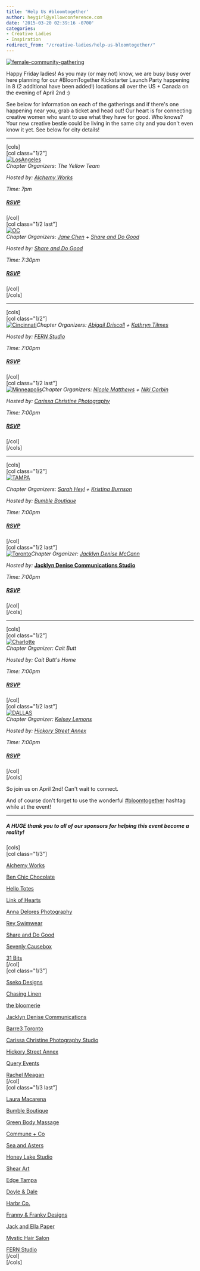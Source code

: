 ```yaml
---
title: 'Help Us #bloomtogether'
author: heygirl@yellowconference.com
date: '2015-03-20 02:39:16 -0700'
categories:
- Creative Ladies
- Inspiration
redirect_from: "/creative-ladies/help-us-bloomtogether/"
---
```


[![female-community-gathering](http://yellowconference.com/wp-content/uploads/2015/03/female-community-gathering.jpg)](http://yellowconference.com/wp-content/uploads/2015/03/female-community-gathering.jpg)

Happy Friday ladies! As you may (or may not) know, we are busy busy over here planning for our #BloomTogether Kickstarter Launch Party happening in 8 (2 additional have been added!) locations all over the US + Canada on the evening of April 2nd :)

See below for information on each of the gatherings and if there's one happening near you, grab a ticket and head out! Our heart is for connecting creative women who want to use what they have for good. Who knows? Your new creative bestie could be living in the same city and you don't even know it yet. See below for city details!

* * *

[cols]  
[col class="1/2"]  
[![LosAngeles](http://yellowconference.com/wp-content/uploads/2015/03/LosAngeles.jpg)](https://ti.to/yellowconference/bloom-together-la)  
_Chapter Organizers: The Yellow Team_

_Hosted by: [Alchemy Works](http://www.alchemyworks.us/)_

_Time: 7pm_

##### [RSVP](https://ti.to/yellowconference/bloom-together-la)

[/col]  
[col class="1/2 last"]  
[![OC](http://yellowconference.com/wp-content/uploads/2015/03/OC.jpg)](https://ti.to/yellowconference/bloom-together-oc)  
_Chapter Organizers: _[Jane Chen](https://instagram.com/pinkjaney/) + [Share and Do Good](http://www.shareanddogood.com/)__

_Hosted by: [Share and Do Good](http://www.shareanddogood.com/)_

_Time: 7:30pm_

##### [RSVP](https://ti.to/yellowconference/bloom-together-oc)

[/col]  
[/cols]

* * *

[cols]  
[col class="1/2"]  
[![Cincinnati](http://yellowconference.com/wp-content/uploads/2015/03/Cincinnati.jpg)](https://ti.to/yellowconference/bloom-together-cincinnati)_Chapter Organizers:_ _[Abigail Driscoll](http://www.ritesofasylum.com/) + [Kathryn Tilmes](https://instagram.com/kathryntilmes/)_

_Hosted by: [FERN Studio](http://www.fern-shop.com/)_

_Time:_ _7:00pm_

##### [RSVP](https://ti.to/yellowconference/bloom-together-cincinnati)

[/col]  
[col class="1/2 last"]  
[![Minneapolis](http://yellowconference.com/wp-content/uploads/2015/03/Minneapolis.jpg)](https://ti.to/yellowconference/bloom-together-minneapolis)_Chapter Organizers:_ _[Nicole Matthews](http://www.thebloomerie.com/) + [Niki Corbin](http://www.thebloomerie.com/)_

_Hosted by:_ _[Carissa Christine Photography](http://www.carissachristine.com/)_

_Time:_ _7:00pm_

##### [RSVP](https://ti.to/yellowconference/bloom-together-minneapolis)

[/col]  
[/cols]

* * *

[cols]  
[col class="1/2"]  
[![TAMPA](http://yellowconference.com/wp-content/uploads/2015/03/TAMPA.jpg)](https://ti.to/yellowconference/bloom-together-tampa)

_Chapter Organizers:_ _[Sarah Heyl](http://sarahheyl.com/) + [Kristina Burnson](https://instagram.com/kristinaburnson)_

_Hosted by:_ _[Bumble Boutique](http://www.bumbletampa.com/)_

_Time:_ _7:00pm_

##### [RSVP](https://ti.to/yellowconference/bloom-together-tampa)

[/col]  
[col class="1/2 last"]  
[![Toronto](http://yellowconference.com/wp-content/uploads/2015/03/Toronto.jpg)](https://ti.to/yellowconference/bloom-together-toronto)_Chapter Organizer:_ [_Jacklyn Denise McCann_](http://www.jacklyndenise.com/)

_Hosted by:_ __[Jacklyn Denise Communications Studio](http://www.jacklyndenise.com/)__

_Time:_ _7:00pm_

##### [RSVP](https://ti.to/yellowconference/bloom-together-toronto)

[/col]  
[/cols]

* * *

[cols]  
[col class="1/2"]  
[![Charlotte](http://yellowconference.com/wp-content/uploads/2015/03/Charlotte.jpg)](https://ti.to/yellowconference/bloom-together-charlotte)  
_Chapter Organizer:_ _Cait Butt_

_Hosted by:_ _Cait Butt's Home_

_Time:_ _7:00pm_

##### [RSVP](https://ti.to/yellowconference/bloom-together-charlotte)

[/col]  
[col class="1/2 last"]  
[![DALLAS](http://yellowconference.com/wp-content/uploads/2015/03/DALLAS.jpg)](https://ti.to/yellowconference/bloom-together-Dallas)  
_Chapter Organizer:_ _[Kelsey Lemons](http://sheinthemaking.blogspot.com/)_

_Hosted by:_ [_Hickory Street Annex_](http://www.hickorystreetannex.com/)

_Time:_ _7:00pm_

##### [RSVP](https://ti.to/yellowconference/bloom-together-Dallas)

[/col]  
[/cols]

So join us on April 2nd! Can't wait to connect.

And of course don't forget to use the wonderful [#bloomtogether](https://instagram.com/explore/tags/bloomtogether/) hashtag while at the event!

* * *

##### **A HUGE thank you to all of our sponsors for helping this event become a reality!**

[cols]  
[col class="1/3"]

[Alchemy Works](http://www.alchemyworks.us/)

[Ben Chic Chocolate](http://www.benchic.com/)

[Hello Totes](http://hellototes.storenvy.com/)

[Link of Hearts](http://www.linkofhearts.com/)

[Anna Delores Photography](http://www.annadelores.com/)

[Rey Swimwear](reyswimwear.com)

[Share and Do Good](http://www.shareanddogood.com/)

[Sevenly Causebox](https://causebox.sevenly.org/)

[31 Bits](http://31bits.com/)  
[/col]  
[col class="1/3"]

[Sseko Designs](http://ssekodesigns.com/)

[Chasing Linen](http://chasinglinen.com/)

[the bloomerie](http://www.thebloomerie.com/)

[Jacklyn Denise Communications](https://instagram.com/jacklyndeniseco/)

[Barre3 Toronto](https://instagram.com/barre3toronto/)

[Carissa Christine Photography Studio](http://www.carissachristine.com/)

[Hickory Street Annex](http://www.hickorystreetannex.com/)

[Query Events](http://queryevents.com/)

[Rachel Meagan](http://rachelmeaganphotography.com/)  
[/col]  
[col class="1/3 last"]

[Laura Macarena](http://www.lauramacarena.com/)

[Bumble Boutique](http://facebook.com/bumbletampa)

[Green Body Massage](http://www.greenbodymassage.com/)

[Commune + Co](http://communeandco.com/)

[Sea and Asters](https://www.facebook.com/Sea.Asters)

[Honey Lake Studio](honeylakestudio.bigcartel.com)

[Shear Art](http://shearart.com)

[Edge Tampa](http://edgesalontampa.com)

[Doyle & Dale](http://doyleanddale.com)

[Harbr Co.](http://harbr.co)

[Franny & Franky Designs](https://www.facebook.com/frannyandfranky)

[Jack and Ella Paper](http://jackandellapaper.com)

[Mystic Hair Salon](http://mystichair.com)

[FERN Studio](http://www.fern-shop.com/)  
[/col]  
[/cols]
